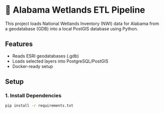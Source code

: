 # 🐊 Alabama Wetlands ETL Pipeline

This project loads National Wetlands Inventory (NWI) data for Alabama from a geodatabase (GDB) into a local PostGIS database using Python.

## Features

- Reads ESRI geodatabases (.gdb)
- Loads selected layers into PostgreSQL/PostGIS
- Docker-ready setup

## Setup

### 1. Install Dependencies

```bash
pip install -r requirements.txt
